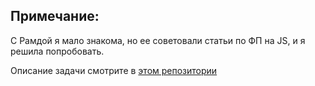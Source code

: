 <h2>Примечание:</h2>

С Рамдой я мало знакома, но ее советовали статьи по ФП на JS, и я решила попробовать. 

Описание задачи смотрите в <a href="https://github.com/LonelyDutchhound/currency-convertion-functional-vanilla">этом репозитории</a>